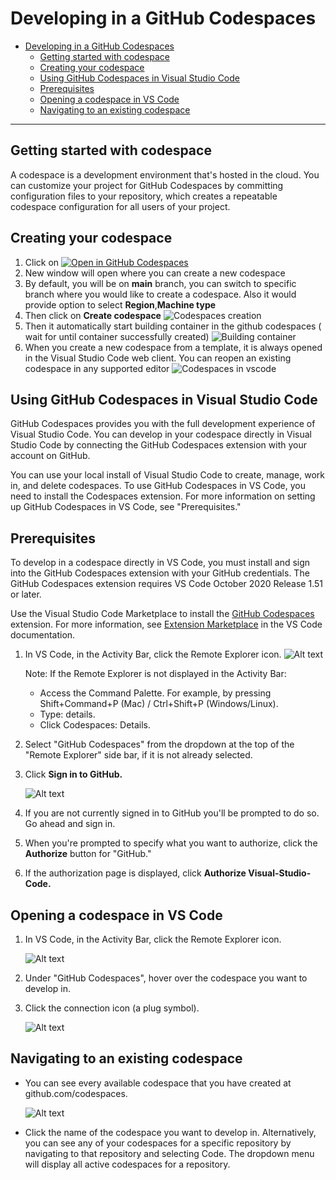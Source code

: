 # Developing in a GitHub Codespaces

- [Developing in a GitHub Codespaces](#developing-in-a-github-codespaces)
  - [Getting started with codespace](#getting-started-with-codespace)
  - [Creating your codespace](#creating-your-codespace)
  - [Using GitHub Codespaces in Visual Studio Code](#using-github-codespaces-in-visual-studio-code)
  - [Prerequisites](#prerequisites)
  - [Opening a codespace in VS Code](#opening-a-codespace-in-vs-code)
  - [Navigating to an existing codespace](#navigating-to-an-existing-codespace)

---

## Getting started with codespace

A codespace is a development environment that's hosted in the cloud. You can customize your project for GitHub Codespaces by committing configuration files to your repository, which creates a repeatable codespace configuration for all users of your project.

## Creating your codespace

1. Click on    [![Open in GitHub Codespaces](https://github.com/codespaces/badge.svg)](https://codespaces.new/oliverlabs/azdevcont)
2. New window will open where you can create a new codespace
3. By default, you will be on **main** branch, you can switch to specific branch where you would like to create a codespace.
    Also it would provide option to select **Region**,**Machine type**
4. Then click on  **Create codespace**
![Codespaces creation](/docs/images/codespaces_creation.png)
5. Then it automatically start building container in the github codespaces ( wait for until container successfully created)
![Building container](/docs/images/codespaces_building_container.png)
6. When you create a new codespace from a template, it is always opened in the Visual Studio Code web client. You can reopen an existing codespace in any supported editor
![Codespaces in vscode](/docs/images/codespaces_open_in_vs_code_desktop.png)

## Using GitHub Codespaces in Visual Studio Code

GitHub Codespaces provides you with the full development experience of Visual Studio Code. You can develop in your codespace directly in Visual Studio Code by connecting the GitHub Codespaces extension with your account on GitHub.

You can use your local install of Visual Studio Code to create, manage, work in, and delete codespaces. To use GitHub Codespaces in VS Code, you need to install the Codespaces extension. For more information on setting up GitHub Codespaces in VS Code, see "Prerequisites."

## Prerequisites

To develop in a codespace directly in VS Code, you must install and sign into the GitHub Codespaces extension with your GitHub credentials. The GitHub Codespaces extension requires VS Code October 2020 Release 1.51 or later.

Use the Visual Studio Code Marketplace to install the [GitHub Codespaces](https://marketplace.visualstudio.com/items?itemName=GitHub.codespaces) extension. For more information, see [Extension Marketplace](https://code.visualstudio.com/docs/editor/extension-gallery) in the VS Code documentation.

1. In VS Code, in the Activity Bar, click the Remote Explorer icon.
 ![Alt text](/docs/images/developing_in_a_codespaces_image_1.png)

    Note: If the Remote Explorer is not displayed in the Activity Bar:
    - Access the Command Palette. For example, by pressing Shift+Command+P (Mac) / Ctrl+Shift+P (Windows/Linux).
    - Type: details.
    - Click Codespaces: Details.

2. Select "GitHub Codespaces" from the dropdown at the top of the "Remote Explorer" side bar, if it is not already selected.

3. Click **Sign in to GitHub.**

    ![Alt text](/docs/images/developing_in_a_codespaces_image_2.png)

4. If you are not currently signed in to GitHub you'll be prompted to do so. Go ahead and sign in.

5. When you're prompted to specify what you want to authorize, click the **Authorize** button for "GitHub."

6. If the authorization page is displayed, click **Authorize Visual-Studio-Code.**

## Opening a codespace in VS Code

1. In VS Code, in the Activity Bar, click the Remote Explorer icon.

    ![Alt text](/docs/images/developing_in_a_codespaces_open_in_vscode_3.png)

2. Under "GitHub Codespaces", hover over the codespace you want to develop in.

3. Click the connection icon (a plug symbol).

    ![Alt text](/docs/images/developing_in_a_codespaces_open_in_vscode_4.png)

## Navigating to an existing codespace

- You can see every available codespace that you have created at github.com/codespaces.

    ![Alt text](/docs/images/developing_in_a_codespaces_open_in_vscode_2.png)

- Click the name of the codespace you want to develop in.
Alternatively, you can see any of your codespaces for a specific repository by navigating to that repository and selecting  Code. The dropdown menu will display all active codespaces for a repository.
